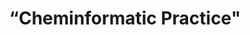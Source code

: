 ---
title: “Cheminformatic Practice"
listing:
  contents: posts
  sort: "date desc"
  type: default
  categories: true
  sort-ui: false
  filter-ui: false
  feed: true
page-layout: full
title-block-banner: true
---